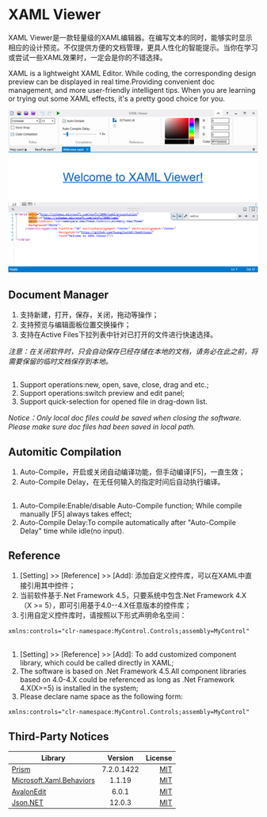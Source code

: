 # XAML Viewer

XAML Viewer是一款轻量级的XAML编辑器。在编写文本的同时，能够实时显示相应的设计预览。不仅提供方便的文档管理，更具人性化的智能提示。当你在学习或尝试一些XAML效果时，一定会是你的不错选择。

XAML is a lightweight XAML Editor.
While coding, the corresponding design preview can be displayed in real time.Providing convenient doc management, and more user-friendly intelligent tips.
When you are learning or trying out some XAML effects, it's a pretty good choice for you.

![Preview](images/XAMLViewer.png)

## Document Manager  
1. 支持新建，打开，保存，关闭，拖动等操作；
2. 支持预览与编辑面板位置交换操作；
3. 支持在Active Files下拉列表中针对已打开的文件进行快速选择。  

_注意：在关闭软件时，只会自动保存已经存储在本地的文档，请务必在此之前，将需要保留的临时文档保存到本地。_

## 
1. Support operations:new, open, save, close, drag and etc.;
2. Support operations:switch preview and edit panel;
3. Support quick-selection for opened file in drag-down list.

_Notice：Only local doc files could be saved when closing the software. Please make sure doc files had been saved in local path._

## Automitic Compilation
1. Auto-Compile，开启或关闭自动编译功能，但手动编译[F5]，一直生效；
2. Auto-Compile Delay，在无任何输入的指定时间后自动执行编译。

##
1. Auto-Compile:Enable/disable Auto-Compile function; While compile manually [F5] always takes effect;
2. Auto-Compile Delay:To compile automatically after "Auto-Compile Delay" time while idle(no input).

## Reference
1. [Setting] >> [Reference] >> [Add]: 添加自定义控件库，可以在XAML中直接引用其中控件；
2. 当前软件基于.Net Framework 4.5，只要系统中包含.Net Framework 4.X（X >= 5），即可引用基于4.0--4.X任意版本的控件库；
3. 引用自定义控件库时，请按照以下形式声明命名空间：</br>
``` xml
xmlns:controls="clr-namespace:MyControl.Controls;assembly=MyControl"
```
##
1. [Setting] >> [Reference] >> [Add]: To add customized component library, which could be called directly in XAML;
2. The software is based on .Net Framework 4.5.All component libraries based on 4.0-4.X could be referenced as long as .Net Framework 4.X(X>=5) is installed in the system;
3. Please declare name space as the following form:</br>
``` xml
xmlns:controls="clr-namespace:MyControl.Controls;assembly=MyControl"
```

## Third-Party Notices
Library|Version|License
--|:--:|--:
[Prism](https://github.com/PrismLibrary/Prism)|7.2.0.1422|[MIT](https://github.com/PrismLibrary/Prism/blob/master/LICENSE)
[Microsoft.Xaml.Behaviors](https://github.com/microsoft/XamlBehaviorsWpf)|1.1.19|[MIT](https://github.com/microsoft/XamlBehaviorsWpf/blob/master/LICENSE)
[AvalonEdit](https://github.com/icsharpcode/AvalonEdit)|6.0.1|[MIT](https://github.com/icsharpcode/AvalonEdit/blob/master/LICENSE)
[Json.NET](https://github.com/JamesNK/Newtonsoft.Json)|12.0.3|[MIT](https://github.com/JamesNK/Newtonsoft.Json/blob/master/LICENSE.md)
                   
